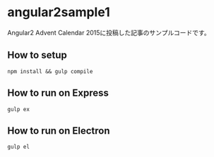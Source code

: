 # angular2sample1
Angular2 Advent Calendar 2015に投稿した記事のサンプルコードです。


## How to setup
```
npm install && gulp compile
```

## How to run on Express
```
gulp ex
```

## How to run on Electron
```
gulp el
```
